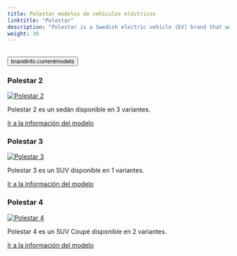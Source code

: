 ```yaml
---
title: Polestar modelos de vehículos eléctricos
linktitle: "Polestar"
description: "Polestar is a Swedish electric vehicle (EV) brand that was launched in 2017 as a standalone brand under the Volvo Car Group and its parent company, Geely Holding. Polestar's focus is on developing premium electric cars that combine cutting-edge technology, sustainable materials, and minimalist design."
weight: 30
---
```

<!-- markdownlint-disable MD033 -->
<!-- markdownlint-disable MD010 -->


<div class="accordion" id="accordionPanelsStayOpenExample">
    <div class="accordion-item">
        <h2 class="accordion-header">
            <button class="accordion-button" type="button" data-bs-toggle="collapse" data-bs-target="#panelsStayOpen-collapseOne" aria-expanded="true" aria-controls="panelsStayOpen-collapseOne">
                        brandinfo.currentmodels
            </button>
        </h2>
        <div id="panelsStayOpen-collapseOne" class="accordion-collapse collapse show">
            <div class="accordion-body">
    <div class="container p-3 mb-4 bg-body-tertiary rounded border">
        <h3>Polestar 2</h3>
        <div class="row">
            <div class="col col-12 col-md-6">
                <a href="2">
                    <img src="https://media.evkx.net/multimedia/models/polestar/2/2_long_range_single_motor/main_1_st.jpg" class="img-fluid" alt="Polestar 2" >
                </a>
            </div>
            <div class="col col-12 col-md-6"><p>
Polestar 2 es un sedán disponible en 3 variantes.
</p>
	<a href="2/" class="btn btn-outline-primary" role="button">Ir a la información del modelo</a>
		</div>
	</div>
</div>
    <div class="container p-3 mb-4 bg-body-tertiary rounded border">
        <h3>Polestar 3</h3>
        <div class="row">
            <div class="col col-12 col-md-6">
                <a href="3">
                    <img src="https://media.evkx.net/multimedia/models/polestar/3/3_long_range_dual_motor_performance/main_1_st.jpg" class="img-fluid" alt="Polestar 3" >
                </a>
            </div>
            <div class="col col-12 col-md-6"><p>
Polestar 3 es un SUV disponible en 1 variantes.
</p>
	<a href="3/" class="btn btn-outline-primary" role="button">Ir a la información del modelo</a>
		</div>
	</div>
</div>
    <div class="container p-3 mb-4 bg-body-tertiary rounded border">
        <h3>Polestar 4</h3>
        <div class="row">
            <div class="col col-12 col-md-6">
                <a href="4">
                    <img src="https://media.evkx.net/multimedia/models/polestar/4/4_long_range_dual_motor/main_1_st.jpg" class="img-fluid" alt="Polestar 4" >
                </a>
            </div>
            <div class="col col-12 col-md-6"><p>
Polestar 4 es un SUV Coupé disponible en 2 variantes.
</p>
	<a href="4/" class="btn btn-outline-primary" role="button">Ir a la información del modelo</a>
		</div>
	</div>
</div>
        </div>
    </div>
</div></div>
